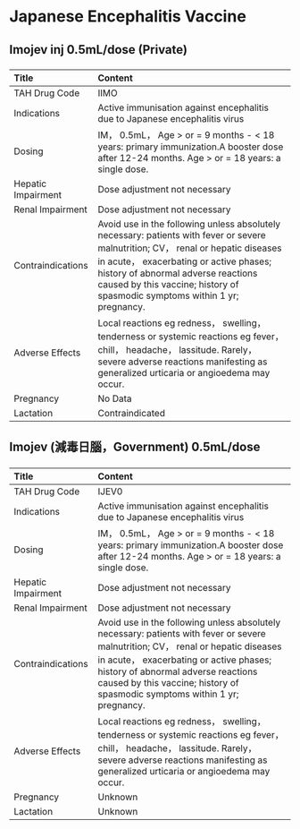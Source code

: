 # Japanese Encephalitis Vaccine

## Imojev inj 0.5mL/dose (Private)

##### 

| Title              | Content                                                                                                                                                                                                                                                                                          |
|:-------------------|:-------------------------------------------------------------------------------------------------------------------------------------------------------------------------------------------------------------------------------------------------------------------------------------------------|
| TAH Drug Code      | IIMO                                                                                                                                                                                                                                                                                             |
| Indications        | Active immunisation against encephalitis due to Japanese encephalitis virus                                                                                                                                                                                                                      |
| Dosing             | IM， 0.5mL， Age > or = 9 months - < 18 years: primary immunization.A booster dose after 12-24 months. Age > or = 18 years: a single dose.                                                                                                                                                       |
| Hepatic Impairment | Dose adjustment not necessary                                                                                                                                                                                                                                                                    |
| Renal Impairment   | Dose adjustment not necessary                                                                                                                                                                                                                                                                    |
| Contraindications  | Avoid use in the following unless absolutely necessary: patients with fever or severe malnutrition; CV， renal or hepatic diseases in acute， exacerbating or active phases; history of abnormal adverse reactions caused by this vaccine; history of spasmodic symptoms within 1 yr; pregnancy. |
| Adverse Effects    | Local reactions eg redness， swelling， tenderness or systemic reactions eg fever， chill， headache， lassitude. Rarely， severe adverse reactions manifesting as generalized urticaria or angioedema may occur.                                                                                |
| Pregnancy          | No Data                                                                                                                                                                                                                                                                                          |
| Lactation          | Contraindicated                                                                                                                                                                                                                                                                                  |

## Imojev (減毒日腦，Government) 0.5mL/dose

##### 

| Title              | Content                                                                                                                                                                                                                                                                                          |
|:-------------------|:-------------------------------------------------------------------------------------------------------------------------------------------------------------------------------------------------------------------------------------------------------------------------------------------------|
| TAH Drug Code      | IJEV0                                                                                                                                                                                                                                                                                            |
| Indications        | Active immunisation against encephalitis due to Japanese encephalitis virus                                                                                                                                                                                                                      |
| Dosing             | IM， 0.5mL， Age > or = 9 months - < 18 years: primary immunization.A booster dose after 12-24 months. Age > or = 18 years: a single dose.                                                                                                                                                       |
| Hepatic Impairment | Dose adjustment not necessary                                                                                                                                                                                                                                                                    |
| Renal Impairment   | Dose adjustment not necessary                                                                                                                                                                                                                                                                    |
| Contraindications  | Avoid use in the following unless absolutely necessary: patients with fever or severe malnutrition; CV， renal or hepatic diseases in acute， exacerbating or active phases; history of abnormal adverse reactions caused by this vaccine; history of spasmodic symptoms within 1 yr; pregnancy. |
| Adverse Effects    | Local reactions eg redness， swelling， tenderness or systemic reactions eg fever， chill， headache， lassitude. Rarely， severe adverse reactions manifesting as generalized urticaria or angioedema may occur.                                                                                |
| Pregnancy          | Unknown                                                                                                                                                                                                                                                                                          |
| Lactation          | Unknown                                                                                                                                                                                                                                                                                          |

